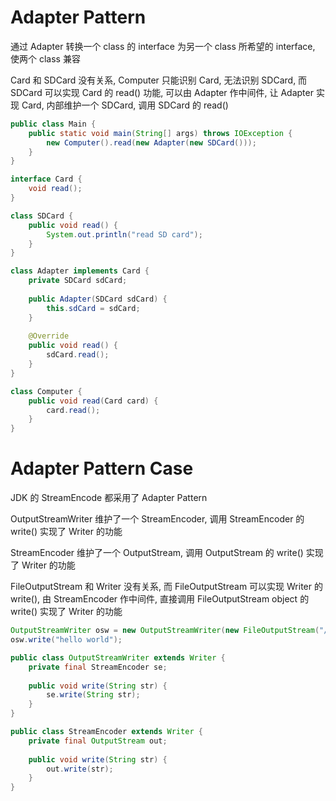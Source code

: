 # Adapter Pattern

通过 Adapter 转换一个 class 的 interface 为另一个 class 所希望的 interface, 使两个 class 兼容

Card 和 SDCard 没有关系, Computer 只能识别 Card, 无法识别 SDCard, 而 SDCard 可以实现 Card 的 read() 功能, 可以由 Adapter 作中间件, 让 Adapter 实现 Card, 内部维护一个 SDCard, 调用 SDCard 的 read()

```java
public class Main {
    public static void main(String[] args) throws IOException {
        new Computer().read(new Adapter(new SDCard()));
    }
}

interface Card {
    void read();
}

class SDCard {
    public void read() {
        System.out.println("read SD card");
    }
}

class Adapter implements Card {
    private SDCard sdCard;
    
    public Adapter(SDCard sdCard) {
        this.sdCard = sdCard;
    }
    
    @Override
    public void read() {
        sdCard.read();
    }
}

class Computer {
    public void read(Card card) {
        card.read();
    }
}
```

# Adapter Pattern Case

JDK 的 StreamEncode 都采用了 Adapter Pattern

OutputStreamWriter 维护了一个 StreamEncoder, 调用 StreamEncoder 的 write() 实现了 Writer 的功能

StreamEncoder 维护了一个 OutputStream, 调用 OutputStream 的 write() 实现了 Writer 的功能

FileOutputStream 和 Writer 没有关系, 而 FileOutputStream 可以实现 Writer 的 write(), 由 StreamEncoder 作中间件, 直接调用 FileOutputStream object 的 write() 实现了 Writer 的功能

```java
OutputStreamWriter osw = new OutputStreamWriter(new FileOutputStream("/Users/HarveySuen/Downloads/test.txt"));
osw.write("hello world");
```

```java
public class OutputStreamWriter extends Writer {
    private final StreamEncoder se;
    
    public void write(String str) {
        se.write(String str);
    }
}
```

```java
public class StreamEncoder extends Writer {
    private final OutputStream out;
    
    public void write(String str) {
        out.write(str);
    }
}
```

